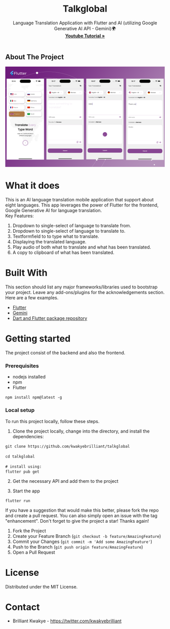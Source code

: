 <div align="center">

  <h1 align="center">Talkglobal</h1>

  <p align="center">
    Language Translation Application with Flutter and AI (utilizing Google Generative AI API - Gemini)🌍
    <br />
    <a href="https://www.youtube.com/watch?v=bxfhe53lTmk"><strong>Youtube Tutorial »</strong></a>
    <br />
    <br />
    
  </p>
</div>

<!-- ABOUT THE PROJECT -->

## About The Project

<img src="assets/images/talkglobal_snippet.png" alt="screenshot" width="" >

# What it does
This is an AI language translation mobile application that support about eight languages. This app leverages the power of Flutter for the frontend, Google Generative AI for language translation.
<br />
Key Features:
1. Dropdown to single-select of language to translate from.
2. Dropdown to single-select of language to translate to.
3. Textformfield to to type what to translate.
4. Displaying the translated language.
5. Play audio of both what to translate and what has been translated.
6. A copy to clipboard of what has been translated.


# Built With
This section should list any major frameworks/libraries used to bootstrap your project. Leave any add-ons/plugins for the acknowledgements section. Here are a few examples.
- [Flutter](https://docs.flutter.dev/get-started/install)
- [Gemini](https://aistudio.google.com/app/apikey)
- [Dart and Flutter package repository](https://pub.dev/)

# Getting started
The project consist of the backend and also the frontend.

### Prerequisites
- nodejs installed
- npm
- Flutter
 ```
npm install npm@latest -g
```

### Local setup
To run this project locally, follow these steps.
1. Clone the project locally, change into the directory, and install the dependencies:
```
git clone https://github.com/kwakyebrilliant/talkglobal

cd talkglobal

# install using:
flutter pub get

```

2. Get the necessary API and add them to the project


4. Start the app

```
flutter run
```


If you have a suggestion that would make this better, please fork the repo and create a pull request. You can also simply open an issue with the tag "enhancement". Don't forget to give the project a star! Thanks again!
1. Fork the Project
2. Create your Feature Branch (`git checkout -b feature/AmazingFeature`)
3. Commit your Changes (`git commit -m 'Add some AmazingFeature'`)
4. Push to the Branch (`git push origin feature/AmazingFeature`)
5. Open a Pull Request

# License
Distributed under the MIT License.

# Contact
- Brilliant Kwakye - https://twitter.com/kwakyebrilliant
